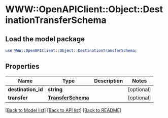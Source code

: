 # WWW::OpenAPIClient::Object::DestinationTransferSchema

## Load the model package
```perl
use WWW::OpenAPIClient::Object::DestinationTransferSchema;
```

## Properties
Name | Type | Description | Notes
------------ | ------------- | ------------- | -------------
**destination_id** | **string** |  | [optional] 
**transfer** | [**TransferSchema**](TransferSchema.md) |  | [optional] 

[[Back to Model list]](../README.md#documentation-for-models) [[Back to API list]](../README.md#documentation-for-api-endpoints) [[Back to README]](../README.md)


